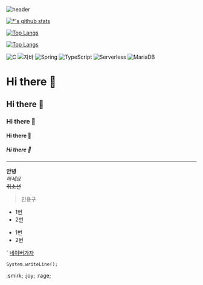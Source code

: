 ![header](https://capsule-render.vercel.app/api?type=wave&color=auto&height=300&section=header&text=최강%20자바개발자&fontSize=90)

[![*'s github stats](https://github-readme-stats.vercel.app/api?username=Conrad1301)](https://github.com/Conrad1301)

[![Top Langs](https://github-readme-stats.vercel.app/api/top-langs/?username=Conrad1301)](https://github.com/Conrad1301/github-readme-stats)

[![Top Langs](https://github-readme-stats.vercel.app/api/top-langs/?username=Conrad1301&layout=compact)](https://github.com/Conrad1301/github-readme-stats)

![C](https://img.shields.io/badge/-C-123456?style=flat-square&logo=C&logoColor=black)
![자바](https://img.shields.io/badge/-자바-007396?style=flat&logo=Java&logoColor=ffffff)
![Spring](https://img.shields.io/badge/-Spring-6DB33F?style=for-the-badge&logo=Spring&logoColor=white)
![TypeScript](https://img.shields.io/badge/-TypeScript-3178C6?style=flat-square&logo=TypeScript&logoColor=white)
![Serverless](https://img.shields.io/badge/-Serverless-FD5750?style=flat-square&logo=Serverless&logoColor=magenta)
![MariaDB](https://img.shields.io/badge/-MariaDB-1F305F?style=flat-square&logo=mariadb&logoColor=white)

# Hi there 👋
## Hi there 👋
### Hi there 👋
#### Hi there 👋
##### Hi there 👋
---

**안녕**<br>
*하세요*<br>
~~취소선~~


>인용구
* 1번
* 2번
- 1번
- 2번

`
[네이버가자](http://www.naver.com)

```
System.writeLine();
```

:smirk;
:joy;
:rage;
